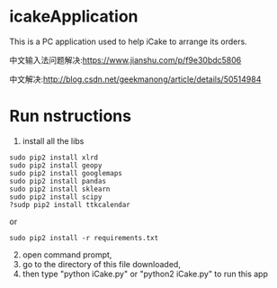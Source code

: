 # icakeApplication

This is a PC application used to help iCake to arrange its orders.

中文输入法问题解决:https://www.jianshu.com/p/f9e30bdc5806

中文解决:http://blog.csdn.net/geekmanong/article/details/50514984


# Run nstructions

1. install all the libs
```
sudo pip2 install xlrd
sudo pip2 install geopy
sudo pip2 install googlemaps
sudo pip2 install pandas
sudo pip2 install sklearn
sudo pip2 install scipy
?sudp pip2 install ttkcalendar
```
or
```
sudo pip2 install -r requirements.txt
```
2. open command prompt, 
3. go to the directory of this file downloaded,
4. then type "python iCake.py" or "python2 iCake.py" to run this app
